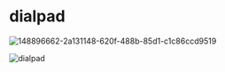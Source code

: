 # dialpad
![148896662-2a131148-620f-488b-85d1-c1c86ccd9519](https://user-images.githubusercontent.com/98632968/151651172-ea5c7ced-b64a-4587-81eb-609a211886eb.png)

![dialpad](https://user-images.githubusercontent.com/96680312/148896662-2a131148-620f-488b-85d1-c1c86ccd9519.png)

